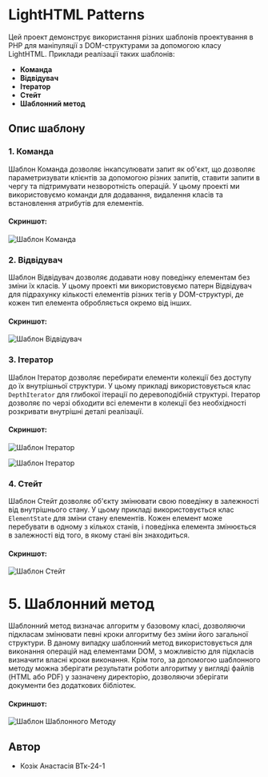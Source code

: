 # LightHTML Patterns

Цей проект демонструє використання різних шаблонів проектування в PHP для маніпуляції з DOM-структурами за допомогою класу LightHTML. Приклади реалізації таких шаблонів:

- **Команда** 
- **Відвідувач** 
- **Ітератор** 
- **Стейт** 
- **Шаблонний метод** 

## Опис шаблону

### 1. Команда 
Шаблон Команда дозволяє інкапсулювати запит як об'єкт, що дозволяє параметризувати клієнтів за допомогою різних запитів, ставити запити в чергу та підтримувати незворотність операцій. У цьому проекті ми використовуємо команди для додавання, видалення класів та встановлення атрибутів для елементів.

#### Скриншот:
![Шаблон Команда](screenshots/foto1.png)

### 2. Відвідувач 
Шаблон Відвідувач дозволяє додавати нову поведінку елементам без зміни їх класів. У цьому проекті ми використовуємо патерн Відвідувач для підрахунку кількості елементів різних тегів у DOM-структурі, де кожен тип елемента обробляється окремо від інших.

#### Скриншот:
![Шаблон Відвідувач](screenshots/foto2.png)

### 3. Ітератор 
Шаблон Ітератор дозволяє перебирати елементи колекції без доступу до їх внутрішньої структури. У цьому прикладі використовується клас `DepthIterator` для глибокої ітерації по деревоподібній структурі. Ітератор дозволяє по черзі обходити всі елементи в колекції без необхідності розкривати внутрішні деталі реалізації.

#### Скриншот:
![Шаблон Ітератор](screenshots/foto3.png)

![Шаблон Ітератор](screenshots/foto3.2.png)

### 4. Стейт 
Шаблон Стейт дозволяє об'єкту змінювати свою поведінку в залежності від внутрішнього стану. У цьому прикладі використовується клас `ElementState` для зміни стану елементів. Кожен елемент може перебувати в одному з кількох станів, і поведінка елемента змінюється в залежності від того, в якому стані він знаходиться.

#### Скриншот:
![Шаблон Стейт](screenshots/foto4.png)

# 5. Шаблонний метод 
Шаблонний метод визначає алгоритм у базовому класі, дозволяючи підкласам змінювати певні кроки алгоритму без зміни його загальної структури. В даному випадку шаблонний метод використовується для виконання операцій над елементами DOM, з можливістю для підкласів визначити власні кроки виконання. Крім того, за допомогою шаблонного методу можна зберігати результати роботи алгоритму у вигляді файлів (HTML або PDF) у зазначену директорію, дозволяючи зберігати документи без додаткових бібліотек.

#### Скриншот:
![Шаблон Шаблонного Методу](screenshots/foto5.png)


## Автор

- Козік Анастасія ВТк-24-1

